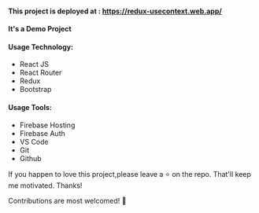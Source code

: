 
#### This project is deployed at : https://redux-usecontext.web.app/
#### It's a Demo Project

#### Usage Technology:
* React JS
* React Router
* Redux
* Bootstrap

#### Usage Tools:
* Firebase Hosting
* Firebase Auth
* VS Code
* Git
* Github

If you happen to love this project,please leave a ⭐ on the repo. That'll keep me motivated. Thanks!

Contributions are most welcomed! 💖
